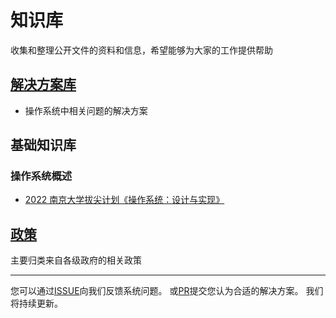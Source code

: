 # 知识库

收集和整理公开文件的资料和信息，希望能够为大家的工作提供帮助

## [解决方案库](https://docs.qq.com/doc/DQ2NyZUVLa1dFUVNi)

- 操作系统中相关问题的解决方案

## 基础知识库

### 操作系统概述

- [2022 南京大学拔尖计划《操作系统：设计与实现》](https://www.bilibili.com/video/BV1Cm4y1d7Ur/?spm_id_from=333.788)

## [政策](政策/README.md)

主要归类来自各级政府的相关政策

---

您可以通过[ISSUE](https://gitee.com/kylinos_fj/doc/issues)向我们反馈系统问题。
或[PR](https://gitee.com/kylinos_fj/doc/pulls)提交您认为合适的解决方案。
我们将持续更新。
